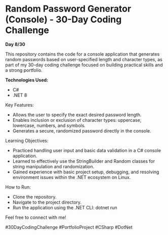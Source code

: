 # Random Password Generator (Console) - 30-Day Coding Challenge

**Day 8/30**

This repository contains the code for a console application that generates random passwords based on user-specified length and character types, as part of my 30-day coding challenge focused on building practical skills and a strong portfolio.

**Technologies Used:**

*    C#
*    .NET 8

Key Features:

*    Allows the user to specify the exact desired password length.
*    Enables inclusion or exclusion of character types: uppercase, lowercase, numbers, and symbols.
*    Generates a secure, randomized password directly in the console.

Learning Objectives:

*    Practiced handling user input and basic data validation in a C# console application.
*    Learned to effectively use the StringBuilder and Random classes for string manipulation and randomization.
*   Gained experience with basic project setup, debugging, and resolving environment issues within the .NET ecosystem on Linux.

How to Run:

*    Clone the repository.
*    Navigate to the project directory.
*    Run the application using the .NET CLI: dotnet run

Feel free to connect with me!

#30DayCodingChallenge #PortfolioProject #CSharp #DotNet
